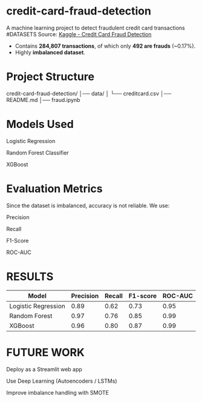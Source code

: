 # credit-card-fraud-detection
A machine learning project to detect fraudulent credit card transactions
#DATASETS 
Source: [Kaggle - Credit Card Fraud Detection](https://www.kaggle.com/mlg-ulb/creditcardfraud)  
- Contains **284,807 transactions**, of which only **492 are frauds** (~0.17%).  
- Highly **imbalanced dataset**.
# Project Structure 

credit-card-fraud-detection/
│── data/
│   └── creditcard.csv
│── README.md
│── fraud.ipynb   


# Models Used

Logistic Regression

Random Forest Classifier

XGBoost
# Evaluation Metrics

Since the dataset is imbalanced, accuracy is not reliable.
We use:

Precision

Recall

F1-Score

ROC-AUC

# RESULTS 
| Model               | Precision | Recall | F1-score | ROC-AUC |
| ------------------- | --------- | ------ | -------- | ------- |
| Logistic Regression | 0.89      | 0.62   | 0.73     | 0.95    |
| Random Forest       | 0.97      | 0.76   | 0.85     | 0.99    |
| XGBoost             | 0.96      | 0.80   | 0.87     | 0.99    |
# FUTURE WORK 
Deploy as a Streamlit web app

Use Deep Learning (Autoencoders / LSTMs)

Improve imbalance handling with SMOTE
